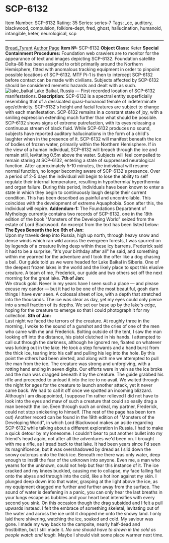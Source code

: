 # SCP-6132
Item Number: SCP-6132
Rating: 35
Series: series-7
Tags: _cc, auditory, blackwood, compulsion, folklore-dept, fred, ghost, hallucination, humanoid, intangible, keter, neurological, scp

---

[Bread_Tyrant](javascript:;)
[Author Page](https://scp-wiki.wikidot.com/bread-tyrant-authorpage)
**Item №:** SCP-6132
**Object Class:** Keter
**Special Containment Procedures:** Foundation web crawlers are to monitor for the appearance of text and images depicting SCP-6132. Foundation satellite Delta-88 has been assigned to orbit primarily around the Northern Hemisphere, fitted with anomalous tracking equipment in order to pinpoint possible locations of SCP-6132. MTF Pi-1 is then to intercept SCP-6132 before contact can be made with civilians. Subjects affected by SCP-6132 should be considered memetic hazards and dealt with as such.
![lake_baikal](http://scp-sandbox-3.wdfiles.com/local--files/dr-tyrant/lake_baikal)
Lake Baikal, Russia — First recorded location of SCP-6132 manifestations.
**Description:** SCP-6132 is a spectral entity superficially resembling that of a dessicated quasi-humanoid female of indeterminate age/ethnicity. SCP-6132's height and facial features are subject to change with each manifestation. SCP-6132 remains in a constant state of joy, with a smiling expression extending much further than what should be possible. SCP-6132 shows signs of extreme putrefaction, with its eyes releasing a continuous stream of black fluid. While SCP-6132 produces no sound, subjects have reported auditory hallucinations in the form of a child's laughter when in the presence of it.
SCP-6132 will manifest beneath the ice of bodies of frozen water, primarily within the Northern Hemisphere. If in the view of a human individual, SCP-6132 will breach through the ice and remain still, levitating 0.5m above the water. Subjects will feel compelled to remain staring at SCP-6132, entering a state of suppressed neurological function. After approximately 5-10 minutes, the individual will resume normal function, no longer becoming aware of SCP-6132's presence.
Over a period of 2-5 days the individual will begin to lose the ability to self regulate their internal temperature, resulting in hypothermia/ hyperthermia and organ failure. During this period, individuals have been known to enter a state in which they begin to continuously laugh despite their current condition. This has been described as painful and uncontrollable. This coincides with the development of extreme Aquaphobia. Soon after this, the individual will expire.
**Addendum-1:** The Foundations Department of Mythology currently contains two records of SCP-6132, one in the 18th edition of the book "Monsters of the Developing World" seized from the estate of Lord Blackwood. An excerpt from the text has been listed below:
**The Eyes Beneath the Ice**
**6th of Jan:**  
Upon my travels deep into Russia, high up north, through heavy snow and dense winds which ran wild across the evergreen forests, I was spurred on by legends of a creature living deep within these icy barrens. Frederick said it had to be a surprise, "it's your birthday after all" he said, and something within me yearned for the adventure and I took the offer like a dog chasing a ball.
Our guide told us we were headed for Lake Baikal in Siberia. One of the deepest frozen lakes in the world and the likely place to spot this elusive creature. A team of me, Frederick, our guide and two others set off the next morning for the great lake.
**7th of Jan:**  
We struck gold. Never in my years have I seen such a place — and please excuse my candor — but it had to be one of the most beautiful, gosh darn things I have ever seen. A colossal sheet of ice, with a depth that stretched into the thousands. The ice was clear as day, yet my eyes could only pierce into a small fraction of its depths.
We set our base up by the lake's edge, hoping for the creature to emerge so that I could photograph it for my collection.
**8th of Jan:**  
Last night we faced the terrors of the creature. At roughly three in the morning, I woke to the sound of a gunshot and the cries of one of the men who came with me and Frederick. Bolting outside of the tent, I saw the man looking off into the distance, his pistol clutched in his hands. I attempted to call out through the darkness, although he ignored me, fixated on whatever was lurking out in the lake. He took a step forwards and a hand burst from the thick ice, tearing into his calf and pulling his leg into the hole.
By this point the others had been alerted, and along with me we attempted to pull the man from the ice. The creature was strong and unforgiving, with a rotting hand ending in seven digits. Our efforts were in vain as the ice broke and the man was dragged beneath it by the creature. The guide grabbed his rifle and proceeded to unload it into the ice to no avail.
We waited through the night for ages for the creature to launch another attack, yet it never came back. We had to call it off once we spotted an incoming blizzard. Although I am disappointed, I suppose I'm rather relieved I did not have to look into the eyes and maw of such a creature that could so easily drag a man beneath the ice. Even through such an ordeal, my partner, Frederick, could not stop snickering to himself.
(The rest of the page has been torn out)
Another record can be found in the 19th edition of "Monsters of the Developing World", in which Lord Blackwood makes an aside regarding SCP-6132 while talking about a different exploration in Russia.
I had to make a quick detour by my lonesome. I couldn't bear to put another bullet into my friend's head again, not after all the adventures we'd been on. I brought with me a rifle, as I tread back to that lake. It had been years since I'd seen its magnificence, but it was overshadowed by dread as I slid down the snowy outcrops onto the thick ice. Beneath me there was only water, deep enough to instill the fear of the unknown into anyone. Even me, a man who yearns for the unknown, could not help but fear this instance of it.
The ice cracked and my knees buckled, causing me to collapse, my face falling flat onto the abyss and through into the cold, like a hot iron against my skin. I plunged deep down into that water, grasping at the light above the ice, as my equipment dragged me further and further away from the surface. The sound of water is deafening in a panic, you can only hear the last breaths in your lungs escape as bubbles and your heart beat intensifies with every second you sink.
On this occasion though the drag subsided and I felt a pull upwards instead. I felt the embrace of something skeletal, levitating out of the water and across the ice until it dropped me onto the snowy land. I only laid there shivering, watching the ice, soaked and cold. My saviour was gone. I made my way back to the campsite, nearly half-dead and frostbitten, but I still made it.
_No one should have to drown in the cold as people watch and laugh._
Maybe I should visit some place warmer next time.